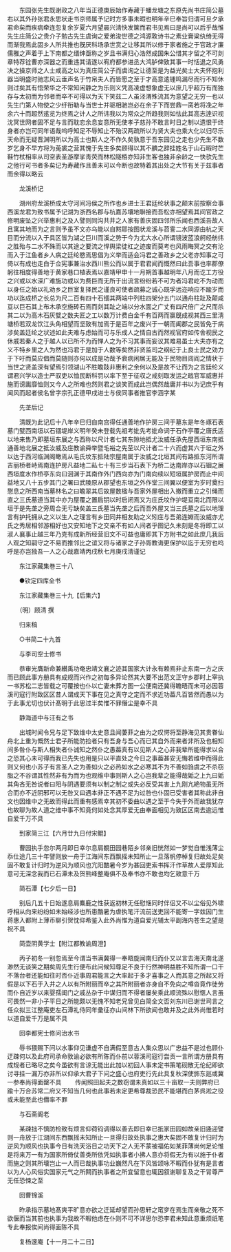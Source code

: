 <!-- { "loadSidebar": true } -->
　　东园张先生既谢政之八年当正德庚辰始作寿藏于蟠龙塘之东原先尚书庄简公墓右以其外孙张君永思状走书京师属予记时方多事未暇也明年辛巳奉旨归谓可旦夕承君命矣而疾病牵连忽复余岁夏六月望晨兴淸快发箧而君书见焉曰是尚可以后乎哉惟先生庄简公之贵介子勉古先生虞询之爱弟浚世德之鸿源敦诗书之素业膏粱纨绮无得而渐我焉此固乡人所共推也旣厌科场承世赏之让移其所以修于家者施之于官政才廉儒雅之声着于上下南都之缙绅亟称之岁且书满归心浩然成国朱公惜其才留之不可剡章特荐铨曹亦深器之而重违其请遂以宥府都参进丞大鸿胪俾致其事一时恬退之风勇决之操京师之人士咸高之以为真庄简公子而虞询之让德至是为益光矣士大夫怀抱利器当明盛时驰志风云垂声名于竹帛夫人而皆愿之至于才高意逺锺鸣漏尽而行不知休则过矣其有悟荣华之不常知闲静之为乐则义凭高凌虚想象虚无以庶几乎超万有而独存与太初而为邻者而卒不可得以为天下笑兹二人虽泾渭殊流其为意望之无穷一也以先生门第人物使之少纡衔勒与当世士并驱相驰岂必在余子下而尝鼎一脔若将凂之年余六十而超然逺览为终焉之计人之所讳我以为常众之所趋我则如怯此其高志逹识视沈冥世网者固不足与言而耽恋余息妄意所无使孝子慈孙不敢言时日之制以遗恨于终身者亦岂可同年语哉呜呼知足不辱知止不殆汉两疏所以为贤大夫也乘大化以归尽乐天命而无疑晋渊明所以为高士也斯人之不作久矣孰意于吾东园见之走也少先生不数岁乞身不早方将为莵裘之营其愧于先生多矣顾得以其不腆之辞挂姓名于山石暇时芒鞋竹杖相率从司空表圣游摩挲靑荧而林松隧栢亦知非生客也独非余龄之一快欤先生之他行可书者多矣记为寿藏作且善未可以今断也故特着其出处之大节有关于兹事者而余得以略云

　　龙溪桥记

　　湖州府龙溪桥成太守河间冯侯之所作也乡进士王君廷纶状事之颠末前按察佥事西溪龙君为致书属予记湖为浙西名郡与杭嘉苏壤地聨接而吾松亦相望焉其间官政之修明废坠之兴举惠利之及人譬则同沟共井之人家有善庆固四邻所乐闻也西溪吾故人且寓其地而为之言则予虽不文亦乌能以自黙耶按图状龙溪与苕霅二水同源由杭之天目而分流以入于具区皆为湖之巨川而溪之势于今为尤大水心所谓镜波蓝浪舸经舫纬之胜殆与二水不殊而以其途之要流之悍舆梁徒杠之迹废而莫考也风雨晦冥之交有沦而入于江鱼者乡人病之廷纶愍焉思倡为义举而适会冯君之善政乡之父老亦知事之可倚以有成也走白于佥宪事兼治水西川熊公而以属于君君闻而慨然曰此吾事也率郡僚躬往相度得善地于黄家巷口植表焉以嘉靖甲申十一月朔首事越明年八月而讫工方役之兴或以水深广难施功或以为费巨而无所于出流言纷纷若不可为者冯君屹不为动而以身任之始以礼劝乡之巨室复择民之谨良可使者疏募之诚心既孚远迩响应不踰岁而功以迄成桥之长总为尺二百有四十石锢其两端中列柱四架分五门以通舟柱趾及颠咸亘以巨石其上布木承空施砖石焉而剡其趾之端以分水面之广丈有四尺倍广之尺而杀其二以为高木石灰甓之数夫匠之工以数万计费白金千有百两而赢旣成视其西三里淸塘桥若双龙饮江头角相望而坚致有加焉于是百年之废兴于一朝而阖郡之民皆免于病涉矣盖廷纶之状述如此夫难与虑始而可与乐成人之情自古而然视官府如传舎视民之休戚若秦人之于越人以已所不为而惮人之为不习其事而妄议其难易虽士大夫亦有之义不特乡里之人为然也冯君于是加于人数等矣然非贤监司之纲纪于上良士民之効力于下吁而莫应倡而莫随则亦何以成是功哉予衰病闲居无能及于民物目闾阎之情状于当世之贤盖深有望焉引领湖山不胜瞻跂非惠利之余何以及是故不让而为之言廷纶义谓君兴学以造士严驭吏以恤民断科罚以率下至于征収之戒刻取发运之戢官军威惠并施而谤讟靡恤则又今人之所难也然则君之谈笑而成此岂偶然哉庸并书以为记庶乎有闻风而起者侯名曾字宗孔正德甲戌进士与侯同事者推官李涵字某

　　先垄后记

　　清既为此记后十八年辛巳归自南宫得任通善地作护房三间于墓东是年冬琢石表墓门甓西南垣以石锢堤岸义明年癸未登载先祖考妣先考妣命词于石作亭覆之唐氏适以地来售乃即墓垣东展之与西称以尺计者七其东隙地抵尤汝威任承先屋西垣东南抵通善地北展之抵汝威及庄教谕舜举暨毛裕之先茔以尺计者二十六而虚其六于垣之外以达于西河临渊阁瞰焉从毛氏坟东抵陆宗屋南属于汝威之北垣其间有路抵东河所谓吉丽桥者峙焉南连护房凡益地二畆七十有三步当石表下为桥二达南岸亦以石锢之展西垣度水作桥亭东向曰洄渊于其南作外门西向亦为门南向续以短垣属护房而止中间益地又八十五步其门之署曰武陵原从郡望也东垣之外作堂三间翼以便室为岁时奠扫憇息之所西南当墓林名之曰瞻翠其后故屋数楹与吾家外屋相出入撤而重立之引绳而直之三氏墓道当其中亦为屋覆之置扃钥以时启闭焉又为庄氏坟作护堤亘南北而限以垣于是先垄之旁周合无亏缺矣盖三氏墓当先垄之后而吾外屋又当三氏墓之后以地理言有护托拥从之义以生人之理言有乡田同井相友助之义矧庄与吾弟连婣而汝威亦尤氏之秀居相邻游相好也又安知地下之交亲不有如人间者乎图记久未刻是冬将即工以淑人襄事止越三年乃克有成新所经营旧文不可益也庸即其下方附书之如此庶几我后人观之知嗣守之不易而推邻比之谊又将与诸家之子孙胥教诲更保护以迄于无穷也呜呼是亦岂独吾一人之心哉嘉靖丙戌秋七月庚戌淸谨记

　　东江家藏集巻三十八

　　●钦定四库全书

　　东江家藏集巻三十九【后集六】

　　（明）顾清 撰

　　归来稿

　　○书简二十九首

　　与李司空士修书

　　恭审光膺新命兼纉禹功奄忠靖文襄之迹其国家大计永有赖焉非止东南一方之庆而已顾此事方册具有成规而兴作之初每多异论然其大要不出范文正守乡郡时上宰执一书苏松二志皆载之可覆按也仆以亡妻未葬方图一公便南还冀得瞻晤而未可必因蓉溪司寇行附致区区昔人谓成天下事在见之真守之定而不求近功葢凡百皆然而愚以为于此事尤切也伏计髙明于此思过半矣惟不罪僭尘是幸不具

　　静海道中与汪有之书

　　出城时闻令兄与足下致维中太史意且闻萋菲之由为之叹愕将至静海见其贵眷仙舟北上重为慨然士君子所能防捡者只有吾身与吾心而已其自外而来者非所及也相知间多咎仆与斯人相失者仆诚知之然仆之愚葢真有以见斯人之心非我辈所能得求以合之恐其心未可得而我已先失也用是只以平直处之今日之事葢甚安无悔若维中而得此则又何也小苏子有言圣人之为善如火之必热如水之必寒其不为不善如驺虞之不杀窃脂之不谷谓其性然非有为而为也观维中事则斯人之心岂我辈之能得哉姤之上九曰姤其角吝无咎说者曰阳与阴遇要须有以制之制之或失必反受其害上九刚亢絶物虽无所合而亦不近阴邪可以无咎又曰遇本非正不遇不足为过咎也仆固已受害者其称此非自文也因维中之无故而得此而重有感焉幸其初不委曲以遇之至于今失于外而故我犹存也故聊为故人道之维中事不知竟何如处念其厚爱无由奉面相见为致区区南去逾远惟自爱千万不具

　　到家简三江【六月廿九日付宋鲲】

　　曹园执手忽尔两月即日幸尔息肩覩田园巷陌乡邻亲旧恍然如一梦觉自惟浅薄尘忝仕途几三十年譬则放一舟于江海间东西飘摇未知所止一旦落帆停棹复归故处足矣固不敢复计归时为逆风为顺风也亢阳酷暑今岁为甚回吏索书挥汗作草故人爱厚知此意可无深念我而已石潭未及贺熊峰整庵俱不及奉书亦不敢也均乞致意千万

　　简石潭【七夕后一日】

　　别后几五十日始遂息肩麋鹿之性获返初林无任慰惬同时伴侣又不以尘俗见外啸呼相从向来纷纷如未始经涉也所患酷暑为虐执笔汗流前送吏回不能寄一字兹因门生蒋惠入都附上薄币聊引贺忱仰希鉴入此外尚惟为道自爱光辅太平副海内苍生之望是祝不具

　　简壶阴黄学士【附江都教谕周澄】

　　丙子初冬一别忽焉至今谓当书满冀得一奉晤旋闻南归而仆又以言去海天南北遂渺然无谈笑之期矣周先生行便布此问候知尊足不良于行然神明益胜不知所谓一口干不落台者还能如往时否仆近事周君能言之大率起于多才喜事之人而其意之所起又将假是以下石于入井之人以有所附丽而卒之其所附丽者亦身自不免向之噂沓竟作徒劳而仆自近岁以来婴孺闺门之戚丛杂于中谋归而不得者屡矣乘此顺流殊以慰惬人言虽可畏然一非小子平日之所能颇以无愧不知老兄曾见白简全文否刘东川已谢世司言之任众拟三江整庵吏左石潭礼侍同年彚征亦山间林下所欲闻也敢并及之此外尚惟若时以道自爱千万是属不具

　　回李都宪士修问治水书

　　辱书猥赐下问以水事仰见谦虚不自满假至意古人集众思以广忠益不是过也顾仆迂疎何以及此府司承命敦谕必欲有所陈而仆前以蓉溪司宼行尝贡一言所谓方册具有成规者已略尽之矣今虽欲有言谅无能出此加以初回人事未定书策笔砚散无伦纪即欲讨寻挂一漏万亦非所以仰承大君子下问之盛心也府吏行先此具复秋深使斾东廵或冀一参奉尚得面罄不具
　　传闻照田起夫之数窃谓未真如以三十亩取一夫则弊府已踰十万合苏常二府又不知当几何也此事若未定更希尊裁恐民不能堪而白茅呉淞之役或未能至此也僣率不罪

　　与石斋阁老

　　某疎拙不慎防检致有烦言仰荷钧调得以善去即日幸已扺家田园如故亲旧逄迎譬则一舟放于江湖间东西飘摇未知所止一旦得归故处执事之惠大矣固不敢复计归时为逆风为顺风也执事今日有洗天浴日之功天下之人无不蒙被福佑如某菲薄尚何足论惟是将来万一有为国家所倚仗善类所依凭如执事者小拂人意亦将假无为有以施于仆者而施之则其所壊岂止一人而已哉执事功业巍然凡在下风皆颂咏不暇而仆犹有是言者以为人心风俗实国家元气之所闗而执事者之所宜留意也辄因叙谢聊复及之干冐尊严无任恐悚之至

　　回曹锦溪

　　昨承指示墓地髙爽平旷意亦欲之迁延却望而孙思轩之窀穸在焉生而亲敬之死不欲偃而当其前也执事为我故不暇他虑在仆则不可不详思尔恐李君未知此意重烦纸笔专此奉报俟间尚得面陈不具

　　复杨邃庵【十一月二十二日】

